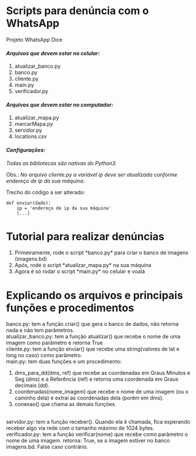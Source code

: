# Scripts para denúncia com o WhatsApp
Projeto WhatsApp Dice

*<h4> Arquivos que devem estar no celular: </h4>*

<ol>
<li> atualizar_banco.py</li>
<li> banco.py</li>
<li> cliente.py</li>
<li> main.py</li>
<li> verificador.py</li>
</ol>
  
*<h4>Arquivos que devem estar no computador:</h4>*

<ol>
<li> atualizar_mapa.py</li>
<li> marcarMapa.py</li>
<li> servidor.py</li>
<li>locations.csv</li>
</ol>

*<h4>Configurações:</h4>*

_Todas as bibliotecas são nativas do Python3._

Obs.: *No arquivo *cliente.py* a variável ip deve ser atualizada conforme
endereço de ip da sua máquina.*

Trecho do código a ser alterado:
```
def enviar(dado):
    ip = 'endereço de ip da sua máquina' 
    [...]
```

<h1>Tutorial para realizar denúncias</h1>
<ol>
  <li>Primeiramente, rode o script *banco.py* para criar o banco de imagens (imagens.bd)</li>
  <li>Após, rode o script *atualizar_mapa.py* na sua máquina</li>
  <li>Agora é só rodar o script *main.py* no celular e voalá</li>
</ol>

<h1>Explicando os arquivos e principais funções e procedimentos </h1>
banco.py: tem a função criar() que gera o banco de dados, não retorna nada e não tem parâmetros.<br>
atualizar_banco.py: tem a função atualizar() que recebe o nome de uma imagem como parâmetro e retorna True <br>
cliente.py: tem a função enviar() que recebe uma string(valores de lat e long no caso) como parâmetro.<br>
main.py: tem duas funções e um procedimento:
<ol>
  <li>dms_para_dd(dms, ref) que recebe as coordenadas em Graus Minutos e Seg (dms) e a Referência (ref) e retorna
  uma coordenada em Graus decimais (dd).</li>
  <li>coordenadas(nome_imagem) que recebe o nome de uma imagem (ou o caminho dela) e extrai as coordenadas dela (porém em dms).</li>
  <li>conexao() que chama as demais funções.
</ol><br>
servidor.py: tem a função receber(). Quando ela é chamada, fica esperando receber algo via rede com o tamanho máximo
de 1024 bytes.<br>
verificador.py: tem a função verificar(nome) que recebe como parâmetro o nome de uma imagem. retorna: True, se a imagem estiver no banco imagens.bd. False caso contrário.



